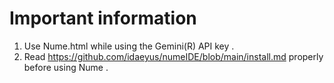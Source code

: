 # Important information 

1. Use Nume.html while using the Gemini(R) API key .
2. Read https://github.com/idaeyus/numeIDE/blob/main/install.md properly before using Nume .

